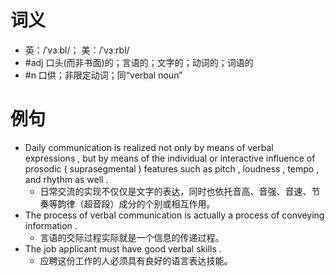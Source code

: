 # 词义
- 英：/ˈvɜːbl/； 美：/ˈvɜːrbl/
- #adj 口头(而非书面)的；言语的；文字的；动词的；词语的
- #n 口供；非限定动词；同“verbal noun”
# 例句
- Daily communication is realized not only by means of verbal expressions , but by means of the individual or interactive influence of prosodic ( suprasegmental ) features such as pitch , loudness , tempo , and rhythm as well .
	- 日常交流的实现不仅仅是文字的表达，同时也依托音高、音强、音速、节奏等韵律（超音段）成分的个别或相互作用。
- The process of verbal communication is actually a process of conveying information .
	- 言语的交际过程实际就是一个信息的传递过程。
- The job applicant must have good verbal skills .
	- 应聘这份工作的人必须具有良好的语言表达技能。
